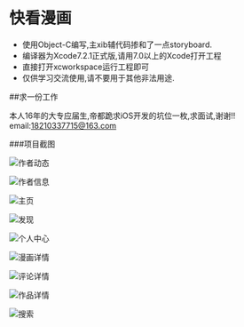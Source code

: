 # 快看漫画

- 使用Object-C编写,主xib辅代码掺和了一点storyboard.
- 编译器为Xcode7.2.1正式版,请用7.0以上的Xcode打开工程
- 直接打开xcworkspace运行工程即可
- 仅供学习交流使用,请不要用于其他非法用途.

##求一份工作

本人16年的大专应届生,帝都跪求iOS开发的坑位一枚,求面试,谢谢!!
email:18210337715@163.com

###项目截图

![作者动态](https://github.com/NSDengChen/Kuaikan/blob/master/%E9%A1%B9%E7%9B%AE%E6%88%AA%E5%9B%BE/%E4%BD%9C%E8%80%85%E5%8A%A8%E6%80%81.png?raw=true)

![作者信息](https://github.com/NSDengChen/Kuaikan/blob/master/%E9%A1%B9%E7%9B%AE%E6%88%AA%E5%9B%BE/%E4%BD%9C%E8%80%85%E4%BF%A1%E6%81%AF.png?raw=true)


![主页](https://github.com/NSDengChen/Kuaikan/blob/master/%E9%A1%B9%E7%9B%AE%E6%88%AA%E5%9B%BE/%E4%B8%BB%E9%A1%B5.png?raw=true)

![发现](https://github.com/NSDengChen/Kuaikan/blob/master/%E9%A1%B9%E7%9B%AE%E6%88%AA%E5%9B%BE/%E5%8F%91%E7%8E%B0.png?raw=true)

![个人中心](https://github.com/NSDengChen/Kuaikan/blob/master/%E9%A1%B9%E7%9B%AE%E6%88%AA%E5%9B%BE/%E4%B8%AA%E4%BA%BA%E4%B8%AD%E5%BF%83.png?raw=true)

![漫画详情](https://github.com/NSDengChen/Kuaikan/blob/master/%E9%A1%B9%E7%9B%AE%E6%88%AA%E5%9B%BE/%E6%BC%AB%E7%94%BB%E8%AF%A6%E6%83%85.png?raw=true)

![评论详情](https://github.com/NSDengChen/Kuaikan/blob/master/%E9%A1%B9%E7%9B%AE%E6%88%AA%E5%9B%BE/%E8%AF%84%E8%AE%BA%E8%AF%A6%E6%83%85.png?raw=true)

![作品详情](https://github.com/NSDengChen/Kuaikan/blob/master/%E9%A1%B9%E7%9B%AE%E6%88%AA%E5%9B%BE/%E4%BD%9C%E5%93%81%E8%AF%A6%E6%83%85.png?raw=true)

![搜索](https://github.com/NSDengChen/Kuaikan/blob/master/%E9%A1%B9%E7%9B%AE%E6%88%AA%E5%9B%BE/%E6%90%9C%E7%B4%A2.png?raw=true)

